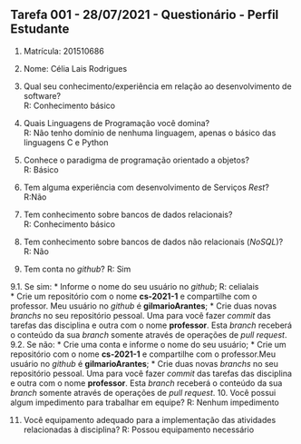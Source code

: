 ## Tarefa 001 - 28/07/2021 - Questionário - Perfil Estudante

1. Matrícula: 201510686

2. Nome: Célia Lais Rodrigues

3. Qual seu conhecimento/experiência em relação ao desenvolvimento de software?  
R: Conhecimento básico

4. Quais Linguagens de Programação você domina?  
R: Não tenho domínio de nenhuma linguagem, apenas o básico das linguagens C e Python

5. Conhece o paradigma de programação orientado a objetos?  
R: Básico

6. Tem alguma experiência com desenvolvimento de Serviços _Rest_?  
R:Não

7. Tem conhecimento sobre bancos de dados relacionais?  
R: Conhecimento básico

8. Tem conhecimento sobre bancos de dados não relacionais (_NoSQL_)?  
R: Não

9. Tem conta no _github_?   R: Sim

  9.1.  Se sim:
      * Informe o nome do seu usuário no _github_; R: celialais  
           * Crie um repositório com o nome **cs-2021-1** e compartilhe com o professor. Meu usuário no _github_ é **gilmarioArantes**;
      * Crie duas novas _branchs_ no seu repositório pessoal. Uma para você fazer _commit_ das tarefas das disciplina e outra com o nome **professor**. Esta _branch_ receberá o conteúdo da sua _branch_ somente através de operações de _pull request_.
      9.2.  Se não:
      *  Crie uma conta e informe o nome do seu usuário;
      *  Crie um repositório com o nome **cs-2021-1** e compartilhe com o professor.Meu usuário no _github_ é **gilmarioArantes**;
      * Crie duas novas _branchs_ no seu repositório pessoal. Uma para você fazer _commit_ das tarefas das disciplina e outra com o nome **professor**. Esta _branch_ receberá o conteúdo da sua _branch_ somente através de operações de _pull request_.
10. Você possui algum impedimento para trabalhar em equipe?
R: Nenhum impedimento

11. Você equipamento adequado para a implementação das atividades relacionadas à disciplina?
R: Possou equipamento necessário
